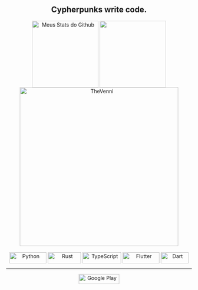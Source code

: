 <h2 align="center"> Cypherpunks write code. </h2>

<div align="center">
 
  <img align="center" src="https://github-readme-stats.vercel.app/api?username=TheVenni&show_icons=true&theme=midnight-purple&line_height=27" alt="Meus Stats do Github" style="max-width:100%;" height="180em">
  
   <img align="center" src="https://github-readme-stats.vercel.app/api/top-langs/?username=TheVenni&theme=midnight-purple&layout=compact&hide=vue,html,javascript,pascal,cmake,c" style="max-width:100%;" height="180em">
 
   <img alt="TheVenni" src="https://github-readme-streak-stats.herokuapp.com?user=TheVenni&theme=midnight-purple" style="max-width:100%;" width="430" align="middle">
 
</div>

<br>

<div align="center">
  <img alt="Python" src="https://img.shields.io/badge/Python-14354C?style=for-the-badge&logo=python&logoColor=white" style="max-width:100%;" width="100" height="30"   align="middle">
 
  <img alt="Rust" src="https://img.shields.io/badge/Rust-000000?style=for-the-badge&logo=rust&logoColor=white" style="max-width:100%;" width="90" height="30"       align="middle">
 
 <img alt="TypeScript" src="https://img.shields.io/badge/TypeScript-007ACC?style=for-the-badge&logo=typescript&logoColor=white" style="max-width:100%;" width="105" height="30" align="middle">
 
 <img alt="Flutter" src="https://img.shields.io/badge/Flutter-02569B?style=for-the-badge&logo=flutter&logoColor=white" style="max-width:100%;" width="100" height="30" align="middle">
 
 <img alt="Dart" src="https://img.shields.io/badge/Dart-0175C2?style=for-the-badge&logo=dart&logoColor=white" style="max-width:100%;" width="75" height="30" align="middle">

</div>
<hr>
<div align="center">
 <a href="https://play.google.com/store/apps/dev?id=9031067964054757274">
  <img alt="Google Play" src="https://img.shields.io/badge/Google%20Play-414141?style=flat-square&logo=google-play&logoColor=white" style="max-width:100%;" width="110"   height="27">
 </a>
</div>




